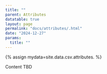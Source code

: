```yaml
---
title: ""
parent: Attributes
datatable: true
layout: page
permalink: "docs/attributes/.html"
date: "2024-12-27"
params:
  title: ""
---
```

{% assign mydata=site.data.csv.attributes. %} 

Content TBD
